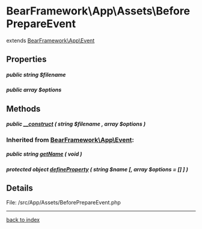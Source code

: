 # BearFramework\App\Assets\BeforePrepareEvent

extends [BearFramework\App\Event](bearframework.app.event.class.md)

## Properties

##### public string $filename

##### public array $options

## Methods

##### public [__construct](bearframework.app.assets.beforeprepareevent.__construct.method.md) ( string $filename , array $options )

### Inherited from [BearFramework\App\Event](bearframework.app.event.class.md):

##### public string [getName](bearframework.app.event.getname.method.md) ( void )

##### protected object [defineProperty](bearframework.app.event.defineproperty.method.md) ( string $name [, array $options = [] ] )

## Details

File: /src/App/Assets/BeforePrepareEvent.php

---

[back to index](index.md)

